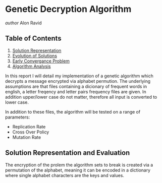 # Genetic Decryption Algorithm
*author* Alon Ravid

## Table of Contents
1. [Solution Representation](#sol)
2. [Evolution of Solutions](#evolve)
3. [Early Convergance Problem](#conv)
4. [Algorithm Analysis](#algo)

In this report I will detail my implementation of a genetic algorithm which decrypts a message encrypted via alphabet permution. The underlying assumptions are that files containing a dicionary of frequent words in english, a letter freqency and letter pairs frequency files are given. In addition upper/lower case do not matter, therefore all input is converted to lower case.

In addition to these files, the algorithm will be tested on a range of parameters:
* Replication Rate
* Cross Over Policy
* Mutation Rate

## Solution Representation and Evaluation <a name=sol></a>
The encryption of the prolem the algorithm sets to break is created via a permutation of the alphabet, meaning it can be encoded in a dictionary where single alphabet characters are the keys and values.